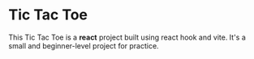 <h1>Tic Tac Toe</h1>

<p>This Tic Tac Toe is a <b>react</b> project built using react hook and vite. It's a small and beginner-level project for practice.</p>
